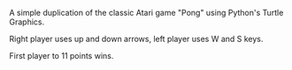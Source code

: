 A simple duplication of the classic Atari game "Pong" using Python's Turtle Graphics.

Right player uses up and down arrows, left player uses W and S keys.

First player to 11 points wins.
